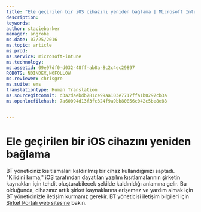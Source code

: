 ```yaml
---
title: "Ele geçirilen bir iOS cihazını yeniden bağlama | Microsoft Intune"
description: 
keywords: 
author: staciebarker
manager: angrobe
ms.date: 07/25/2016
ms.topic: article
ms.prod: 
ms.service: microsoft-intune
ms.technology: 
ms.assetid: 09e97df0-d032-48ff-ab8a-8c2c4ec29897
ROBOTS: NOINDEX,NOFOLLOW
ms.reviewer: chrisgre
ms.suite: ems
translationtype: Human Translation
ms.sourcegitcommit: d3a2daebdb781ce99aa103e7717ffa1b0297cb3a
ms.openlocfilehash: 7a60094d13f3fc324f9a9bb80856c042c5be8e88


---
```


# Ele geçirilen bir iOS cihazını yeniden bağlama
BT yöneticiniz kısıtlamaları kaldırılmış bir cihaz kullandığınızı saptadı. "Kilidini kırma," iOS tarafından dayatılan yazılım kısıtlamalarının şirketin kaynakları için tehdit oluşturabilecek şekilde kaldırıldığı anlamına gelir. Bu olduğunda, cihazınız artık şirket kaynaklarına erişemez ve yardım almak için BT yöneticinizle iletişim kurmanız gerekir. BT yöneticisi iletişim bilgileri için [Şirket Portalı web sitesine](http://portal.manage.microsoft.com) bakın.



<!--HONumber=Aug16_HO4-->



